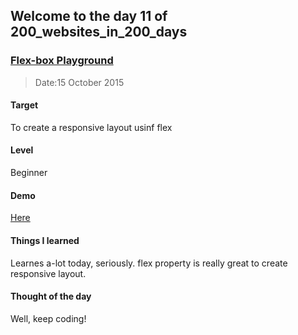 ## Welcome to the day 11 of 200_websites_in_200_days
### <a href="http://codepen.io/andy1729/full/wKrVwa/" target="_blank">Flex-box Playground</a>
> Date:15 October 2015

#### Target
  To create a responsive layout usinf flex

#### Level
  Beginner

#### Demo
  <a href="http://codepen.io/andy1729/full/wKrVwa/" target="_blank">Here</a>


#### Things I learned
  Learnes a-lot today, seriously. flex property is really great to create responsive layout.

#### Thought of the day
  Well, keep coding! 